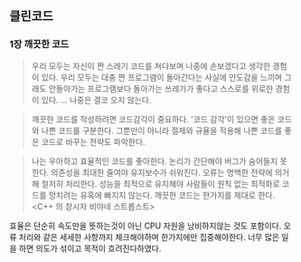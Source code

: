 ## 클린코드

### 1장 깨끗한 코드

>우리 모두는 자신이 짠 스레기 코드를 쳐다보며 나중에 손보겠다고 생각한 경험이 있다. 우리 모두는 대충 짠 프로그램이 돌아간다는 사실에 안도감을 느끼며 그래도 안돌아가는 프로그램보다 돌아가는 쓰레기가 좋다고 스스로를 위로한 경험이 있다. ... 나중은 결코 오지 않는다.

>깨끗한 코드를 작성하려면 코드감각이 중요하다. '코드 감각'이 있으면 좋은 코드와 나쁜 코드를 구분한다. 그뿐만이 아니라 절제와 규율을 적용해 나쁜 코드를 좋은 코드로 바꾸는 전략도 파악한다.

> 나는 우아하고 효율적인 코드를 좋아한다. 논리가 간단해야 버그가 숨어들지 못한다. 의존성을 최대한 줄여야 유지보수가 쉬워진다. 오류는 명백한 전략에 의거해 철저히 처리한다. 성능을 최적으로 유지해야 사람들이 원칙 없는 최적화로 코드를 망치려는 유혹에 빠지지 않는다. 깨끗한 코드는 한가지를 제대로 한다. <C++ 의 창시자 비야네 스트롭스트>

효율은 단순히 속도만을 뜻하는것이 아닌 CPU 자원을 낭비하지않는 것도 포함이다. 오류 처리와 같은 세세한 사항까지 체크해야하며 한가지에만 집중해야한다. 너무 많은 일을 하면 의도가 섞이고 목적이 흐려진다하였다.
